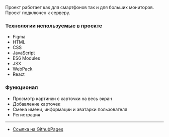 Проект работает как для смартфонов так и для больших мониторов. Проект подключен к серверу.

### Технологии используемые в проекте
* Figma
* HTML
* CSS
* JavaScript
* ES6 Modules
* JSX
* WebPack
* React

### Функционал

* Просмотр картинки с карточки на весь экран
* Добавление карточек
* Смена имени, информации и аватарки пользователя
* Регистрация 

****

* [Ссылка на GithubPages](https://alabeska.github.io/react-mesto-auth/)
